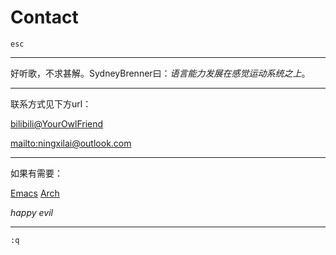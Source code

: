 # Contact

`esc`

------------------------------------------------------------------------

好听歌，不求甚解。SydneyBrenner曰：*语言能力发展在感觉运动系统之上*。

------------------------------------------------------------------------

联系方式见下方url：

[bilibili@YourOwlFriend](https://b23.tv/1YMEIAx)

[mailto:ningxilai@outlook.com](mailto:ningxilai@outlook.com)

------------------------------------------------------------------------

如果有需要：

[Emacs](https://img.shields.io/badge/Emacs-%237F5AB6.svg?&style=for-the-badge&logo=gnu-emacs&logoColor=white)
[Arch](https://img.shields.io/badge/Arch%20Linux-1793D1?logo=arch-linux&logoColor=fff&style=for-the-badge)

*happy evil*

------------------------------------------------------------------------

`:q`
